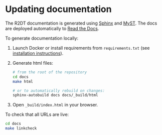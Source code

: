 # Updating documentation

The R2DT documentation is generated using [Sphinx](https://www.sphinx-doc.org/en/master/) and [MyST](https://myst-parser.readthedocs.io/en/latest/). The docs are deployed automatically to [Read the Docs](https://readthedocs.org/accounts/login/?next=/dashboard/).

To generate documentation locally:

1. Launch Docker or install requirements from `requirements.txt` (see [installation instructions](./installation.md)).

2. Generate html files:
    ```bash
    # from the root of the repository
    cd docs
    make html

    # or to automatically rebuild on changes:
    sphinx-autobuild docs docs/_build/html
    ```

3. Open `_build/index.html` in your browser.

To check that all URLs are live:
```bash
cd docs
make linkcheck
```

